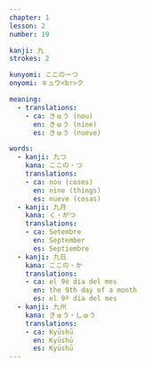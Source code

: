 ```yaml
---
chapter: 1
lesson: 2
number: 19

kanji: 九
strokes: 2

kunyomi: ここのーつ
onyomi: キュウ<br>ク

meaning:
  - translations:
    - ca: きゅう (nou)
      en: きゅう (nine)
      es: きゅう (nueve)

words:
  - kanji: 九つ
    kana: ここの・つ
    translations:
    - ca: nou (coses)
      en: nine (things)
      es: nueve (cosas)
  - kanji: 九月
    kana: く・がつ
    translations:
    - ca: Setembre
      en: September
      es: Septiembre
  - kanji: 九日
    kana: ここの・か
    translations:
    - ca: el 9é dia del mes
      en: the 9th day of a month
      es: el 9º día del mes
  - kanji: 九州
    kana: きゅう・しゅう
    translations:
    - ca: Kyūshū
      en: Kyūshū
      es: Kyūshū
---
```

